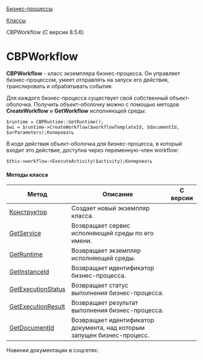 [Бизнес-процессы](/api_help/bizproc/index.php)

[Классы](/api_help/bizproc/bizproc_classes/index.php)

CBPWorkflow (С версии 8.5.6)

CBPWorkflow
===========

**CBPWorkflow** - класс экземпляра бизнес-процесса. Он управляет бизнес-процессом, умеет отправлять на запуск его действия, транслировать и обрабатывать события.

Для каждого бизнес-процесса существует свой собственный объект-оболочка.
Получить объект-оболочку можно с помощью методов **CreateWorkflow** и **GetWorkflow** исполняющей среды:

```
$runtime = CBPRuntime::GetRuntime();
$wi = $runtime->CreateWorkflow($workflowTemplateId, $documentId, $arParameters);Копировать
```

В коде действия объект-оболочка для бизнес-процесса, в который входит это действие, доступна через переменную-член workflow:

```
$this->workflow->ExecuteActivity($activity);Копировать
```

#### Методы класса

| Метод | Описание | **С версии** |
| --- | --- | --- |
| [Конструктор](/api_help/bizproc/bizproc_classes/CBPWorkflow/constructor.php) | Создает новый экземпляр класса. |  |
| [GetService](/api_help/bizproc/bizproc_classes/CBPWorkflow/GetService.php) | Возвращает сервис исполняющей среды по его имени. |  |
| [GetRuntime](/api_help/bizproc/bizproc_classes/CBPWorkflow/GetRuntime.php) | Возвращает экземпляр исполняющей среды. |  |
| [GetInstanceId](/api_help/bizproc/bizproc_classes/CBPWorkflow/GetInstanceId.php) | Возвращает идентификатор бизнес-процесса. |  |
| [GetExecutionStatus](/api_help/bizproc/bizproc_classes/CBPWorkflow/GetExecutionStatus.php) | Возвращает статус выполнения бизнес-процесса. |  |
| [GetExecutionResult](/api_help/bizproc/bizproc_classes/CBPWorkflow/GetExecutionResult.php) | Возвращает результат выполнения бизнес-процесса. |  |
| [GetDocumentId](/api_help/bizproc/bizproc_classes/CBPWorkflow/GetDocumentId.php) | Возвращает идентификатор документа, над которым запущен бизнес-процесс. |  |

Новинки документации в соцсетях: